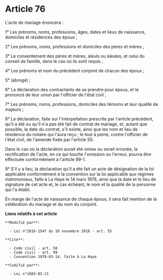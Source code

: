 # Article 76

L'acte de mariage énoncera : 

1° Les prénoms, noms, professions, âges, dates et lieux de naissance, domiciles et résidences des époux ; 

2° Les prénoms, noms, professions et domiciles des pères et mères ; 

3° Le consentement des pères et mères, aïeuls ou aïeules, et celui du conseil de famille, dans le cas où ils sont requis ; 

4° Les prénoms et nom du précédent conjoint de chacun des époux ; 

5° (abrogé) ; 

6° La déclaration des contractants de se prendre pour époux, et le prononcé de leur union par l'officier de l'état civil ; 

7° Les prénoms, noms, professions, domiciles des témoins et leur qualité de majeurs ; 

8° La déclaration, faite sur l'interpellation prescrite par l'article précédent, qu'il a été ou qu'il n'a pas été fait de
contrat de mariage, et, autant que possible, la date du contrat, s'il existe, ainsi que les nom et lieu de résidence du
notaire qui l'aura reçu ; le tout à peine, contre l'officier de l'état civil, de l'amende fixée par l'article 50. 

Dans le cas où la déclaration aurait été omise ou serait erronée, la rectification de l'acte, en ce qui touche l'omission ou
l'erreur, pourra être effectuée conformément à l'article 99-1.

9° S'il y a lieu, la déclaration qu'il a été fait un acte de désignation de la loi applicable conformément à la convention
sur la loi applicable aux régimes matrimoniaux, faite à La Haye le 14 mars 1978, ainsi que la date et le lieu de signature de
cet acte et, le cas échéant, le nom et la qualité de la personne qui l'a établi. 

En marge de l'acte de naissance de chaque époux, il sera fait mention de la célébration du mariage et du nom du conjoint.

**Liens relatifs à cet article**

	**Modifié par**:

	  - Loi n°2016-1547 du 18 novembre 2016 - art. 55

	**Cite**:

	  - Code civil - art. 50
	  - Code civil - art. 99
	  - Convention 1978-03-14, faite à La Haye

	**Codifié par**:

	  - Loi n°1803-03-11

